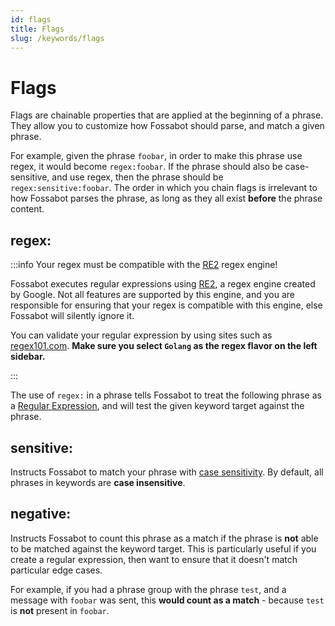 ```yaml
---
id: flags
title: Flags
slug: /keywords/flags
---
```


# Flags

Flags are chainable properties that are applied at the beginning of a phrase. They allow you to customize how Fossabot should parse, and match a given phrase.

For example, given the phrase `foobar`, in order to make this phrase use regex, it would become `regex:foobar`. If the phrase should also be case-sensitive, and use regex, then the phrase should be `regex:sensitive:foobar`. The order in which you chain flags is irrelevant to how Fossabot parses the phrase, as long as they all exist **before** the phrase content.

## regex:

:::info Your regex must be compatible with the [RE2](https://github.com/google/re2) regex engine!

Fossabot executes regular expressions using [RE2](https://github.com/google/re2/wiki/WhyRE2), a regex engine created by Google. Not all features are supported by this engine, and you are responsible for ensuring that your regex is compatible with this engine, else Fossabot will silently ignore it.

You can validate your regular expression by using sites such as [regex101.com](https://regex101.com/). **Make sure you select `Golang` as the regex flavor on the left sidebar.**

:::

The use of `regex:` in a phrase tells Fossabot to treat the following phrase as a [Regular Expression](https://www.regular-expressions.info/), and will test the given keyword target against the phrase.

## sensitive:

Instructs Fossabot to match your phrase with [case sensitivity](https://en.wikipedia.org/wiki/Case_sensitivity). By default, all phrases in keywords are **case insensitive**.

## negative:

Instructs Fossabot to count this phrase as a match if the phrase is **not** able to be matched against the keyword target. This is particularly useful if you create a regular expression, then want to ensure that it doesn't match particular edge cases.

For example, if you had a phrase group with the phrase `test`, and a message with `foobar` was sent, this **would count as a match** - because `test` is **not** present in `foobar`.
